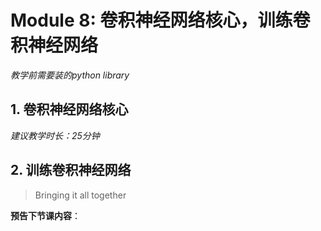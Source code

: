 # Module 8: 卷积神经网络核心，训练卷积神经网络
*教学前需要装的python library*


## 1. 卷积神经网络核心
*建议教学时长：25分钟*


## 2. 训练卷积神经网络
> Bringing it all together

**预告下节课内容**：

